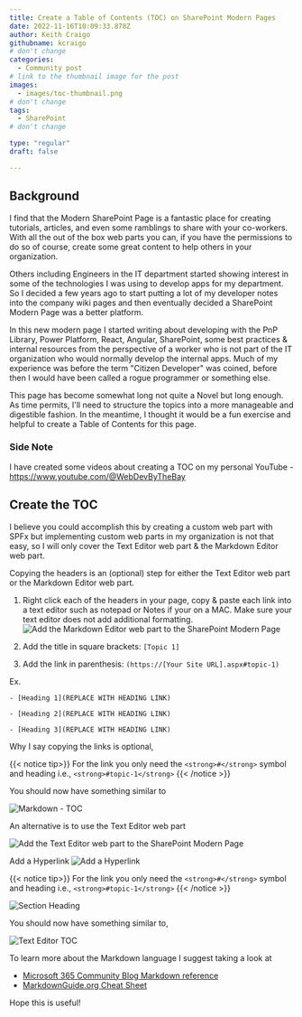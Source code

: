 ```yaml
---
title: Create a Table of Contents (TOC) on SharePoint Modern Pages
date: 2022-11-16T10:09:33.878Z
author: Keith Craigo
githubname: kcraigo
# don't change
categories:
  - Community post
# link to the thumbnail image for the post
images:
  - images/toc-thumbnail.png
# don't change
tags:
  - SharePoint
# don't change

type: "regular"
draft: false

---
```


## Background

I find that the Modern SharePoint Page is a fantastic place for creating tutorials, articles, and even some ramblings to share with your co-workers.
With all the out of the box web parts you can, if you have the permissions to do so of course, create some great content to help others in your organization.

Others including Engineers in the IT department started showing interest in some of the technologies I was using to develop apps for my department. 
So I decided a few years ago to start putting a lot of my developer notes into the company wiki pages and then eventually decided a SharePoint Modern Page was a better platform. 


In this new modern page I started writing about developing with the PnP Library, Power Platform, React, Angular, SharePoint, some best practices & internal resources from the perspective of a worker who is not part of the IT organization who would normally develop the internal apps. Much of my experience was before the term "Citizen Developer" was coined, before then I would have been called a rogue programmer or something else.


This page has become somewhat long not quite a Novel but long enough. As time permits, I'll need to structure the topics into a more manageable and digestible fashion. In the meantime, I thought it would be a fun exercise and helpful to create a Table of Contents for this page. 

### Side Note

I have created some videos about creating a TOC on my personal YouTube - https://www.youtube.com/@WebDevByTheBay

## Create the TOC

I believe you could accomplish this by creating a custom web part with SPFx but implementing custom web parts in my organization is not that easy, so I will only cover the Text Editor web part & the Markdown Editor web part.

Copying the headers is an (optional) step for either the Text Editor web part or the Markdown Editor web part.

1. Right click each of the headers in your page, copy & paste each link into a text editor such as notepad or Notes if your on a MAC. 
Make sure your text editor does not add additional formatting.
![Add the Markdown Editor web part to the SharePoint Modern Page](images/markdown-web-part.png) 

2. Add the title in square brackets: `[Topic 1]`
3. Add the link in parenthesis: `(https://[Your Site URL].aspx#topic-1)`

Ex.

`- [Heading 1](REPLACE WITH HEADING LINK)`

`- [Heading 2](REPLACE WITH HEADING LINK)`

`- [Heading 3](REPLACE WITH HEADING LINK)`

Why I say copying the links is optional, 


{{< notice tip>}}
For the link you only need the `<strong>#</strong>` symbol and heading i.e., `<strong>#topic-1</strong>`
{{< /notice >}}

You should now have something similar to 

![Markdown - TOC](images/toc-markdown-links.png) 


An alternative is to use the Text Editor web part

![Add the Text Editor web part to the SharePoint Modern Page](images/text-editor-web-part.png) 

Add a Hyperlink
![Add a Hyperlink](images/text-editor-hyperlink.png) 

{{< notice tip>}}
For the link you only need the `<strong>#</strong>` symbol and heading i.e., `<strong>#topic-1</strong>`
{{< /notice >}}


![Section Heading](images/text-editor-hyperlink-heading.png) 

You should now have something similar to,

![Text Editor TOC](images/text-editor-TOC.png) 

To learn more about the Markdown language I suggest taking a look at

- [Microsoft 365 Community Blog Markdown reference](https://github.com/pnp/blog/wiki/Microsoft-365-Community-Blog-Markdown-reference)
- [MarkdownGuide.org Cheat Sheet](https://www.markdownguide.org/basic-syntax)

Hope this is useful!
